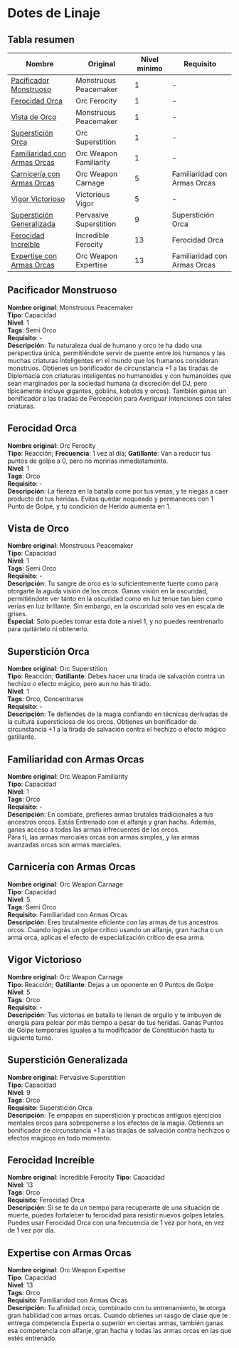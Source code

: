 # Dotes de Linaje
## Tabla resumen
Nombre | Original | Nivel mínimo | Requisito
------------ | ------------- | ------------- | -------------
[Pacificador Monstruoso](#pacificador-monstruoso) | Monstruous Peacemaker | 1 | -
[Ferocidad Orca](#ferocidad-orca) | Orc Ferocity | 1 | -
[Vista de Orco](#vista-de-orco) | Monstruous Peacemaker | 1 | -
[Superstición Orca](#superstición-orca) | Orc Superstition | 1 | -
[Familiaridad con Armas Orcas](#familiaridad-con-armas-orcas) | Orc Weapon Familiarity | 1 | -
[Carnicería con Armas Orcas](#carnicería-con-armas-orcas) | Orc Weapon Carnage | 5 | Familiaridad con Armas Orcas
[Vigor Victorioso](#vigor-victorioso) | Victorious Vigor | 5 | -
[Superstición Generalizada](#superstición-generalizada) | Pervasive Superstition | 9 | Superstición Orca
[Ferocidad Increíble](#ferocidad-increíble) | Incredible Ferocity | 13 | Ferocidad Orca
[Expertise con Armas Orcas](#expertise-con-armas-orcas) | Orc Weapon Expertise | 13 | Familiaridad con Armas Orcas
## Pacificador Monstruoso
**Nombre original**: Monstruous Peacemaker  
**Tipo**: Capacidad  
**Nivel**: 1  
**Tags**: Semi Orco  
**Requisito**: -  
**Descripción**: Tu naturaleza dual de humano y orco te ha dado una perspectiva única, permitiéndote servir de puente entre los humanos y las muchas criaturas inteligentes en el mundo que los humanos consideran monstruos. Obtienes un bonificador de circunstancia +1 a las tiradas de Diplomacia con criaturas inteligentes no humanoides y con humanoides que sean marginados por la sociedad humana (a discreción del DJ, pero típicamente incluye gigantes, goblins, kobolds y orcos). También ganas un bonificador a las tiradas de Percepción para Averiguar Intenciones con tales criaturas.  
## Ferocidad Orca
**Nombre original**: Orc Ferocity  
**Tipo**: Reacción; **Frecuencia**: 1 vez al día; **Gatillante**: Van a reducir tus puntos de golpe a 0, pero no morirías inmediatamente.  
**Nivel**: 1  
**Tags**: Orco  
**Requisito**: -  
**Descripción**: La fiereza en la batalla corre por tus venas, y te niegas a caer producto de tus heridas. Evitas quedar noqueado y permaneces con 1 Punto de Golpe, y tu condición de Herido aumenta en 1.  
## Vista de Orco
**Nombre original**: Monstruous Peacemaker  
**Tipo**: Capacidad  
**Nivel**: 1  
**Tags**: Semi Orco  
**Requisito**: -  
**Descripción**: Tu sangre de orco es lo suficientemente fuerte como para otorgarte la aguda visión de los orcos. Ganas visión en la oscuridad, permitiéndote ver tanto en la oscuridad como en luz tenue tan bien como verías en luz brillante. Sin embargo, en la oscuridad solo ves en escala de grises.  
**Especial**: Solo puedes tomar esta dote a nivel 1, y no puedes reentrenarlo para quitártelo ni obtenerlo.  
## Superstición Orca
**Nombre original**: Orc Superstition  
**Tipo**: Reacción; **Gatillante**: Debes hacer una tirada de salvación contra un hechizo o efecto mágico, pero aun no has tirado.  
**Nivel**: 1  
**Tags**: Orco, Concentrarse  
**Requisito**: -  
**Descripción**: Te defiendes de la magia confiando en técnicas derivadas de la cultura supersticiosa de los orcos. Obtienes un bonificador de circunstancia +1 a la tirada de salvación contra el hechizo o efecto mágico gatillante.  
## Familiaridad con Armas Orcas
**Nombre original**: Orc Weapon Familiarity  
**Tipo**: Capacidad  
**Nivel**: 1  
**Tags**: Orco  
**Requisito**: -  
**Descripción**: En combate, prefieres armas brutales tradicionales a tus ancestros orcos. Estás Entrenado con el alfanje y gran hacha. Además, ganas acceso a todas las armas infrecuentes de los orcos.  
Para ti, las armas marciales orcas son armas simples, y las armas avanzadas orcas son armas marciales.  
## Carnicería con Armas Orcas
**Nombre original**: Orc Weapon Carnage  
**Tipo**: Capacidad  
**Nivel**: 5  
**Tags**: Semi Orco  
**Requisito**: Familiaridad con Armas Orcas  
**Descripción**: Eres brutalmente eficiente con las armas de tus ancestros orcos. Cuando lográs un golpe crítico usando un alfanje, gran hacha o un arma orca, aplicas el efecto de especialización crítico de esa arma.  
## Vigor Victorioso
**Nombre original**: Orc Weapon Carnage  
**Tipo**: Reacción; **Gatillante**: Dejas a un oponente en 0 Puntos de Golpe  
**Nivel**: 5  
**Tags**: Orco  
**Requisito**: -  
**Descripción**: Tus victorias en batalla te llenan de orgullo y te imbuyen de energía para pelear por más tiempo a pesar de tus heridas. Ganas Puntos de Golpe temporales iguales a tu modificador de Constitución hasta tu siguiente turno.  
## Superstición Generalizada
**Nombre original**: Pervasive Superstition  
**Tipo**: Capacidad  
**Nivel**: 9  
**Tags**: Orco  
**Requisito**: Superstición Orca  
**Descripción**: Te empapas en superstición y practicas antiguos ejercicios mentales orcos para sobreponerse a los efectos de la magia. Obtienes un bonificador de circunstancia +1 a las tiradas de salvación contra hechizos o efectos mágicos en todo momento.  
## Ferocidad Increíble
**Nombre original**: Incredible Ferocity 
**Tipo**: Capacidad  
**Nivel**: 13  
**Tags**: Orco  
**Requisito**: Ferocidad Orca  
**Descripción**: Si se te da un tiempo para recuperarte de una situación de muerte, puedes fortalecer tu ferocidad para resistir nuevos golpes letales. Puedes usar Ferocidad Orca con una frecuencia de 1 vez por hora, en vez de 1 vez por día.  
## Expertise con Armas Orcas
**Nombre original**: Orc Weapon Expertise  
**Tipo**: Capacidad  
**Nivel**: 13  
**Tags**: Orco  
**Requisito**: Familiaridad con Armas Orcas  
**Descripción**: Tu afinidad orca, combinado con tu entrenamiento, te otorga gran habilidad con armas orcas. Cuando obtienes un rasgo de clase que te entrega competencia Experta o superior en ciertas armas, también ganas esa competencia con alfanje, gran hacha y todas las armas orcas en las que estés entrenado.  
